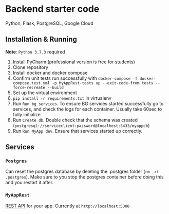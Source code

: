 # Backend starter code

Python, Flask, PostgreSQL, Google Cloud

## Installation & Running

**Note**: `Python 3.7.3` required

1. Install PyCharm (professional version is free for students)
2. Clone repository
3. Install docker and docker compose
4. Confirm unit tests run successfully with `docker-compose -f docker-compose.test.yml -p MyAppRest-tests up --exit-code-from tests --force-recreate --build`
5. Set up the virtual environment
6. `pip install -r requirements.txt` in virtualenv
7. Run `Run bg services`. To ensure BG services started successfully go to services, and check the logs for each container. Usually take 60sec to fully initialize.
8. Run `Create db`. Double check that the schema was created (`postgresql://serviceclient:password@localhost:5433/myappdb`)
9. Run `Run MyApp dev`. Ensure that services started up correctly.

## Services

### `Postgres`
Can reset the postgres database by deleting the .postgres folder (`rm -rf .postgres`). Make sure to you stop the postgres container before doing this and you restart it after.

### `MyAppRest`
[REST API](https://documenter.getpostman.com/view/4393306/SztEanZE?version=latest) for your app. Currently at `http://localhost:5000`
